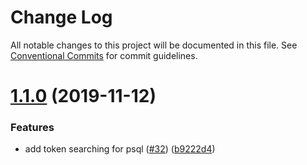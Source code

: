 # Change Log

All notable changes to this project will be documented in this file.
See [Conventional Commits](https://conventionalcommits.org) for commit guidelines.

# [1.1.0](https://github.com/Asymmetrik/phx-tools/compare/@asymmetrik/fhir-qb-sql@1.0.1...@asymmetrik/fhir-qb-sql@1.1.0) (2019-11-12)


### Features

* add token searching for psql ([#32](https://github.com/Asymmetrik/phx-tools/issues/32)) ([b9222d4](https://github.com/Asymmetrik/phx-tools/commit/b9222d4))
